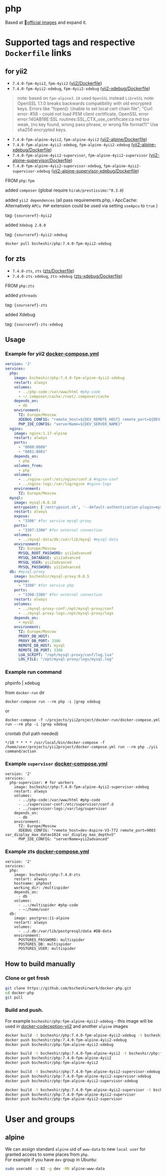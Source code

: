 # php

Based at :whale:[official images](https://hub.docker.com/_/php/) 
and expand it.

Supported tags and respective `Dockerfile` links
================================================


## for yii2  

- `7.4.0-fpm-4yii2`, `fpm-4yii2` ([yii2/Dockerfile](./yii2/Dockerfile))
- `7.4.0-fpm-4yii2-xdebug`, `fpm-4yii2-xdebug` ([yii2-xdebug/Dockerfile](./yii2-xdebug/Dockerfile))  
>note: based on `fpm-alpine3.10` used `OpenSSL` instead `LibreSSL` 
>note: OpenSSL 1.1.0 breaks backwards compatibility with old encrypted keys. Errors like
> "fopen(): Unable to set local cert chain file"; "Curl error: #58 - could not load PEM client certificate, OpenSSL error error:140AB18E:SSL routines:SSL_CTX_use_certificate:ca md too weak, (no key found, wrong pass phrase, or wrong file format?)" 
> Use sha256 encrypted keys.
- `7.4.0-fpm-alpine-4yii2`, `fpm-alpine-4yii2` ([yii2-alpine/Dockerfile](./yii2-alpine/Dockerfile))
- `7.4.0-fpm-alpine-4yii2-xdebug`, `fpm-alpine-4yii2-xdebug` ([yii2-alpine-xdebug/Dockerfile](./yii2-alpine-xdebug/Dockerfile))
- `7.4.0-fpm-alpine-4yii2-supervisor`, `fpm-alpine-4yii2-supervisor` ([yii2-alpine-supervisor/Dockerfile](./yii2-alpine-supervisor/Dockerfile))
- `7.4.0-fpm-alpine-4yii2-supervisor-xdebug`, `fpm-alpine-4yii2-supervisor-xdebug` ([yii2-alpine-supervisor-xdebug/Dockerfile](./yii2-alpine-supervisor-xdebug/Dockerfile))

FROM `php:fpm`

added `composer` (global require `hirak/prestissimo:^0.3.0`)

added `yii2 dependences` (all pass requirements.php, :information_source: ApcCache: Alternatively `APCu PHP` extension could be used via setting `useApcu` to `true` )

tag: `{sourceref}-4yii2`

added `Xdebug 2.8.0`

tag: `{sourceref}-4yii2-xdebug`

`docker pull bscheshir/php:7.4.0-fpm-4yii2-xdebug`

## for zts 

- `7.4.0-zts`, `zts` ([zts/Dockerfile](./zts/Dockerfile))
- `7.4.0-zts-xdebug`, `zts-xdebug` ([zts-xdebug/Dockerfile](./zts-xdebug/Dockerfile))


FROM `php:zts`

added `pthreads`

tag: `{sourceref}-zts`

added Xdebug

tag: `{sourceref}-zts-xdebug`


## Usage
### Example for yii2 [docker-compose.yml](https://github.com/bscheshirwork/docker-yii2-app-advanced/blob/master/docker-run/docker-compose.yml)
```yml
version: '2'
services:
  php:
    image: bscheshir/php:7.4.0-fpm-alpine-4yii2-xdebug
    restart: always
    volumes:
      - ../php-code:/var/www/html #php-code
      - ~/.composer/cache:/root/.composer/cache
    depends_on:
      - db
    environment:
      TZ: Europe/Moscow
      XDEBUG_CONFIG: "remote_host=${DEV_REMOTE_HOST} remote_port=${DEV_REMOTE_PORT} var_display_max_data=1024 var_display_max_depth=5"
      PHP_IDE_CONFIG: "serverName=${DEV_SERVER_NAME}"
  nginx:
    image: nginx:1.17-alpine
    restart: always
    ports:
      - "8080:8080"
      - "8081:8081"
    depends_on:
      - php
    volumes_from:
      - php
    volumes:
      - ../nginx-conf:/etc/nginx/conf.d #nginx-conf
      - ../nginx-logs:/var/log/nginx #nginx-logs
    environment:
      TZ: Europe/Moscow
  mysql:
    image: mysql:8.0.18
    entrypoint: ['/entrypoint.sh', '--default-authentication-plugin=mysql_native_password'] # https://dev.mysql.com/doc/refman/8.0/en/server-system-variables.html#sysvar_default_authentication_plugin
    restart: always
    expose:
      - "3306" #for service mysql-proxy
    ports:
      - "3307:3306" #for external connection
    volumes:
      - ../mysql-data/db:/var/lib/mysql #mysql-data
    environment:
      TZ: Europe/Moscow
      MYSQL_ROOT_PASSWORD: yii2advanced
      MYSQL_DATABASE: yii2advanced
      MYSQL_USER: yii2advanced
      MYSQL_PASSWORD: yii2advanced
  db: #mysql-proxy
    image: bscheshir/mysql-proxy:0.8.5
    expose:
      - "3306" #for service php
    ports:
      - "3308:3306" #for external connection
    restart: always
    volumes:
      - ../mysql-proxy-conf:/opt/mysql-proxy/conf
      - ../mysql-proxy-logs:/opt/mysql-proxy/logs
    depends_on:
      - mysql
    environment:
      TZ: Europe/Moscow
      PROXY_DB_HOST:
      PROXY_DB_PORT: 3306
      REMOTE_DB_HOST: mysql
      REMOTE_DB_PORT: 3306
      LUA_SCRIPT: "/opt/mysql-proxy/conf/log.lua"
      LOG_FILE: "/opt/mysql-proxy/logs/mysql.log"
```

### Example run command

phpinfo | xdebug

from `docker-run` dir
```
docker-compose run --rm php -i |grep xdebug
```
or 
```
docker-compose -f ~/projects/yii2project/docker-run/docker-compose.yml run --rm php -i |grep xdebug
```

crontab (full path needed)
```
*/10 * * * * /usr/local/bin/docker-compose -f /home/user/projects/yii2project/docker-compose.yml run --rm php ./yii command/action
```


### Example `supervisor` [docker-compose.yml](https://github.com/bscheshirwork/docker-yii2-app-advanced-redis/blob/master/docker-run/docker-compose.yml)
```
version: '2'
services:
  php-supervisor: # for workers
    image: bscheshir/php:7.4.0-fpm-alpine-4yii2-supervisor-xdebug
    restart: always
    volumes:
      - ../php-code:/var/www/html #php-code
      - ../supervisor-conf:/etc/supervisor/conf.d
      - ../supervisor-logs:/var/log/supervisor
    depends_on:
      - db
    environment:
      TZ: Europe/Moscow
      XDEBUG_CONFIG: "remote_host=dev-Aspire-V3-772 remote_port=9003 var_display_max_data=1024 var_display_max_depth=5"
      PHP_IDE_CONFIG: "serverName=yii2advanced"
```


### Example zts [docker-compose.yml](https://github.com/bscheshirwork/multispider/blob/master/zts/docker-compose.yml)
```
version: '2'
services:
  php:
    image: bscheshir/php:7.4.0-zts
    restart: always
    hostname: phphost
    working_dir: /multispider
    depends_on:
      - db
    volumes:
      - ..:/multispider #php-code
      - ~:/home/user
  db:
    image: postgres:11-alpine
    restart: always
    volumes:
      - ../.db:/var/lib/postgresql/data #DB-data
    environment:
      POSTGRES_PASSWORD: multispider
      POSTGRES_DB: multispider
      POSTGRES_USER: multispider
```

## How to build manually 

### Clone or get fresh
```sh
git clone https://github.com/bscheshirwork/docker-php.git
cd docker-php
git pull
```

### Build and push. 

For example `bscheshir/php:fpm-alpine-4yii2-xdebug` - this image will be used in [docker-codeception-yii2](https://github.com/bscheshirwork/docker-codeception-yii2)
and another `alpine` images
```sh
docker build -t bscheshir/php:7.4.0-fpm-alpine-4yii2-xdebug -t bscheshir/php:fpm-alpine-4yii2-xdebug --pull -- ./yii2-alpine-xdebug
docker push bscheshir/php:7.4.0-fpm-alpine-4yii2-xdebug
docker push bscheshir/php:fpm-alpine-4yii2-xdebug

docker build -t bscheshir/php:7.4.0-fpm-alpine-4yii2 -t bscheshir/php:fpm-alpine-4yii2 --pull -- ./yii2-alpine
docker push bscheshir/php:7.4.0-fpm-alpine-4yii2
docker push bscheshir/php:fpm-alpine-4yii2

docker build -t bscheshir/php:7.4.0-fpm-alpine-4yii2-supervisor-xdebug -t bscheshir/php:fpm-alpine-4yii2-supervisor-xdebug --pull -- ./yii2-alpine-supervisor-xdebug
docker push bscheshir/php:7.4.0-fpm-alpine-4yii2-supervisor-xdebug
docker push bscheshir/php:fpm-alpine-4yii2-supervisor-xdebug

docker build -t bscheshir/php:7.4.0-fpm-alpine-4yii2-supervisor -t bscheshir/php:fpm-alpine-4yii2-supervisor --pull -- ./yii2-alpine-supervisor
docker push bscheshir/php:7.4.0-fpm-alpine-4yii2-supervisor
docker push bscheshir/php:fpm-alpine-4yii2-supervisor
```

# User and groups

## alpine
We can assign standard `alpine` uid of `www-data` to new `local user` for granted access to some places from `php`.  
For example if you have `dev` group in Ubuntu:  
```sh
sudo useradd -u 82 -g dev -MN alpine-www-data
``` 